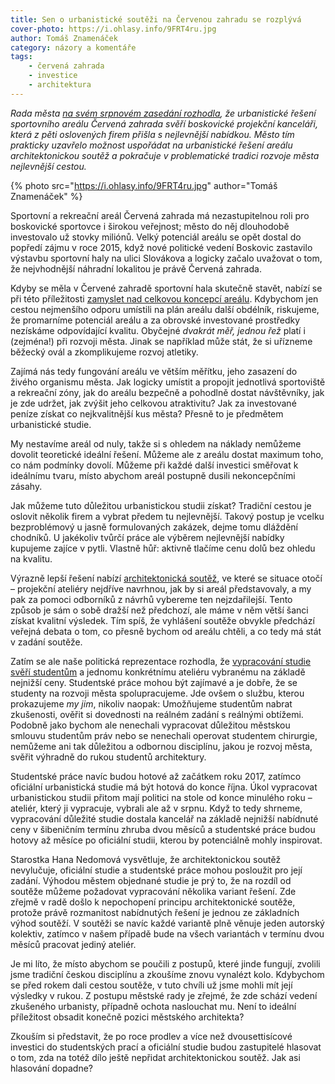```yaml
---
title: Sen o urbanistické soutěži na Červenou zahradu se rozplývá
cover-photo: https://i.ohlasy.info/9FRT4ru.jpg
author: Tomáš Znamenáček
category: názory a komentáře
tags:
    - červená zahrada
    - investice
    - architektura
---
```


*Rada města [na svém srpnovém zasedání rozhodla](http://boskovice.cz/VismoOnline_ActionScripts/File.ashx?id_org=832&id_dokumenty=29003), že urbanistické řešení sportovního areálu Červená zahrada svěří boskovické projekční kanceláři, která z pěti oslovených firem přišla s nejlevnější nabídkou. Město tím prakticky uzavřelo možnost uspořádat na urbanistické řešení areálu architektonickou soutěž a pokračuje v problematické tradici rozvoje města nejlevnější cestou.*

{% photo src="https://i.ohlasy.info/9FRT4ru.jpg" author="Tomáš Znamenáček" %}

Sportovní a rekreační areál Červená zahrada má nezastupitelnou roli pro boskovické sportovce i širokou veřejnost; město do něj dlouhodobě investovalo už stovky miliónů. Velký potenciál areálu se opět dostal do popředí zájmu v roce 2015, když nové politické vedení Boskovic zastavilo výstavbu sportovní haly na ulici Slovákova a logicky začalo uvažovat o tom, že nejvhodnější náhradní lokalitou je právě Červená zahrada.

Kdyby se měla v Červené zahradě sportovní hala skutečně stavět, nabízí se při této příležitosti [zamyslet nad celkovou koncepcí areálu](http://ohlasy.info/clanky/2015/11/cervena-zahrada.html). Kdybychom jen cestou nejmenšího odporu umístili na plán areálu další obdélník, riskujeme, že promarníme potenciál areálu a za obrovské investované prostředky nezískáme odpovídající kvalitu. Obyčejné *dvakrát měř, jednou řež* platí i (zejména!) při rozvoji města. Jinak se například může stát, že si uřízneme běžecký ovál a zkomplikujeme rozvoj atletiky.

Zajímá nás tedy fungování areálu ve větším měřítku, jeho zasazení do živého organismu města. Jak logicky umístit a propojit jednotlivá sportoviště a rekreační zóny, jak do areálu bezpečně a pohodlně dostat návštěvníky, jak je zde udržet, jak zvýšit jeho celkovou atraktivitu? Jak za investované peníze získat co nejkvalitnější kus města? Přesně to je předmětem urbanistické studie.

My nestavíme areál od nuly, takže si s ohledem na náklady nemůžeme dovolit teoretické ideální řešení. Můžeme ale z areálu dostat maximum toho, co nám podmínky dovolí. Můžeme při každé další investici směřovat k ideálnímu tvaru, místo abychom areál postupně dusili nekoncepčními zásahy.

Jak můžeme tuto důležitou urbanistickou studii získat? Tradiční cestou je oslovit několik firem a vybrat předem tu nejlevnější. Takový postup je vcelku bezproblémový u jasně formulovaných zakázek, dejme tomu dláždění chodníků. U jakékoliv tvůrčí práce ale výběrem nejlevnější nabídky kupujeme zajíce v pytli. Vlastně hůř: aktivně tlačíme cenu dolů bez ohledu na kvalitu.

Výrazně lepší řešení nabízí [architektonická soutěž](http://ohlasy.info/clanky/2015/12/rozhovor-lev.html), ve které se situace otočí – projekční ateliéry nejdříve navrhnou, jak by si areál představovaly, a my pak za pomoci odborníků z návrhů vybereme ten nejzdařilejší. Tento způsob je sám o sobě dražší než předchozí, ale máme v něm větší šanci získat kvalitní výsledek. Tím spíš, že vyhlášení soutěže obvykle předchází veřejná debata o tom, co přesně bychom od areálu chtěli, a co tedy má stát v zadání soutěže.

Zatím se ale naše politická reprezentace rozhodla, že [vypracování studie svěří studentům](http://ohlasy.info/clanky/2016/05/urbanismus-cervenka.html) a jednomu konkrétnímu ateliéru vybranému na základě nejnižší ceny. Studentské práce mohou být zajímavé a je dobře, že se studenty na rozvoji města spolupracujeme. Jde ovšem o službu, kterou prokazujeme *my jim*, nikoliv naopak: Umožňujeme studentům nabrat zkušenosti, ověřit si dovednosti na reálném zadání s reálnými obtížemi. Podobně jako bychom ale nenechali vypracovat důležitou městskou smlouvu studentům práv nebo se nenechali operovat studentem chirurgie, nemůžeme ani tak důležitou a odbornou disciplínu, jakou je rozvoj města, svěřit výhradně do rukou studentů architektury.

Studentské práce navíc budou hotové až začátkem roku 2017, zatímco oficiální urbanistická studie má být hotová do konce října. Úkol vypracovat urbanistickou studii přitom mají politici na stole od konce minulého roku – ateliér, který ji vypracuje, vybrali ale až v srpnu. Když to tedy shrneme, vypracování důležité studie dostala kancelář na základě nejnižší nabídnuté ceny v šibeničním termínu zhruba dvou měsíců a studentské práce budou hotovy až měsíce po oficiální studii, kterou by potenciálně mohly inspirovat.

Starostka Hana Nedomová vysvětluje, že architektonickou soutěž nevylučuje, oficiální studie a studentské práce mohou posloužit pro její zadání. Výhodou městem objednané studie je prý to, že na rozdíl od soutěže můžeme požadovat vypracování několika variant řešení. Zde zřejmě v radě došlo k nepochopení principu architektonické soutěže, protože právě rozmanitost nabídnutých řešení je jednou ze základních výhod soutěží. V soutěži se navíc každé variantě plně věnuje jeden autorský kolektiv, zatímco v našem případě bude na všech variantách v termínu dvou měsíců pracovat jediný ateliér.

Je mi líto, že místo abychom se poučili z postupů, které jinde fungují, zvolili jsme tradiční českou disciplínu a zkoušíme znovu vynalézt kolo. Kdybychom se před rokem dali cestou soutěže, v tuto chvíli už jsme mohli mít její výsledky v rukou. Z postupu městské rady je zřejmé, že zde schází vedení zkušeného urbanisty, případně ochota naslouchat mu. Není to ideální příležitost obsadit konečně pozici městského architekta?

Zkouším si představit, že po roce prodlev a více než dvousettisícové investici do studentských prací a oficiální studie budou zastupitelé hlasovat o tom, zda na totéž dílo ještě nepřidat architektonickou soutěž. Jak asi hlasování dopadne?
